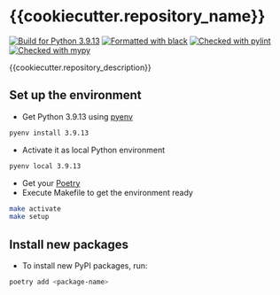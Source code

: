 # {{cookiecutter.repository_name}}

[![Build for Python 3.9.13](https://img.shields.io/badge/python-v3.9.13-blue)](https://www.python.org/downloads/release/python-3913/)
[![Formatted with black](https://img.shields.io/badge/format-black-black)](https://github.com/psf/black)
[![Checked with pylint](https://img.shields.io/badge/check-pylint-yellowgreen)](https://github.com/PyCQA/pylint)
[![Checked with mypy](https://img.shields.io/badge/check-mypy-blue)](http://mypy-lang.org/)

{{cookiecutter.repository_description}}

## Set up the environment
* Get Python 3.9.13 using [pyenv](https://github.com/pyenv/pyenv)
```bash
pyenv install 3.9.13
```
* Activate it as local Python environment
```bash
pyenv local 3.9.13
```
* Get your [Poetry](https://python-poetry.org/docs/#installation)
* Execute Makefile to get the environment ready
```bash
make activate
make setup
```

## Install new packages
* To install new PyPI packages, run:
```bash
poetry add <package-name>
```
